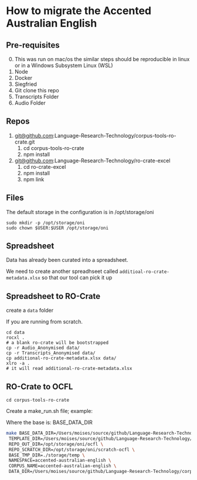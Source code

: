 # How to migrate the Accented Australian English

## Pre-requisites

0. This was run on mac/os the similar steps should be reproducible in linux or in a Windows Subsystem Linux (WSL)
1. Node
2. Docker
3. Siegfried
4. Git clone this repo
5. Transcripts Folder
6. Audio Folder

## Repos

1. git@github.com:Language-Research-Technology/corpus-tools-ro-crate.git
   1. cd corpus-tools-ro-crate
   2. npm install
2. git@github.com:Language-Research-Technology/ro-crate-excel
   1. cd ro-crate-excel
   2. npm install
   3. npm link

## Files

The default storage in the configuration is in /opt/storage/oni

```
sudo mkdir -p /opt/storage/oni
sudo chown $USER:$USER /opt/storage/oni
```

## Spreadsheet

Data has already been curated into a spreadsheet.

We need to create another spreadhseet called `additioal-ro-crate-metadata.xlsx` so that our tool can pick it up

## Spreadsheet to RO-Crate

create a `data` folder

If you are running from scratch. 

```
cd data
rocxl .
# a blank ro-crate will be bootstrapped
cp -r Audio_Anonymised data/
cp -r Transcripts_Anonymised data/
cp additional-ro-crate-metadata.xlsx data/
xlro -a .
# it will read additional-ro-crate-metadata.xlsx
```

## RO-Crate to OCFL

```
cd corpus-tools-ro-crate
```
Create a make_run.sh file; example:

Where the base is: BASE_DATA_DIR


```bash
make BASE_DATA_DIR=/Users/moises/source/github/Language-Research-Technology/corpus-tools-accented-australian-english/data \
 TEMPLATE_DIR=/Users/moises/source/github/Language-Research-Technology/corpus-tools-accented-australian-english/data \
 REPO_OUT_DIR=/opt/storage/oni/ocfl \
 REPO_SCRATCH_DIR=/opt/storage/oni/scratch-ocfl \
 BASE_TMP_DIR=./storage/temp \
 NAMESPACE=accented-australian-english \
 CORPUS_NAME=accented-australian-english \
 DATA_DIR=/Users/moises/source/github/Language-Research-Technology/corpus-tools-accented-australian-english/data
 ```